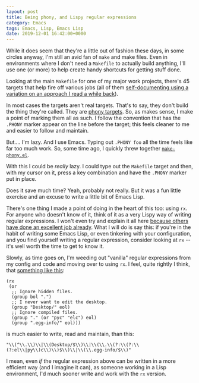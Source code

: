 ```yaml
---
layout: post
title: Being phony, and Lispy regular expressions
category: Emacs
tags: Emacs, Lisp, Emacs Lisp
date: 2019-12-01 16:42:00+0000
---
```


While it does seem that they're a little out of fashion these days, in some
circles anyway, I'm still an avid fan of `make` and make files. Even in
environments where I don't need a `Makefile` to actually build anything,
I'll use one (or more) to help create handy shortcuts for getting stuff
done.

Looking at the main `Makefile` for one of my major work projects, there's 45
targets that help fire off various jobs (all of them [self-documenting using
a variation on an approach I read a while
back](https://marmelab.com/blog/2016/02/29/auto-documented-makefile.html)).

In most cases the targets aren't real targets. That's to say, they don't
build the thing they're called. They are [phony
targets](https://www.gnu.org/software/make/manual/html_node/Phony-Targets.html).
So, as makes sense, I make a point of marking them all as such. I follow the
convention that has the `.PHONY` marker appear on the line before the
target; this feels cleaner to me and easier to follow and maintain.

But.... I'm lazy. And I use Emacs. Typing out `.PHONY foo` all the time
feels like far too much work. So, some time ago, I quickly threw together
[`make-phony.el`](https://github.com/davep/make-phony.el).

With this I could be *really* lazy. I could type out the `Makefile` target
and then, with my cursor on it, press a key combination and have the
`.PHONY` marker put in place.

Does it save much time? Yeah, probably not really. But it was a fun little
exercise and an excuse to write a little bit of Emacs Lisp.

There's one thing I made a point of doing in the heart of this too: using
`rx`. For anyone who doesn't know of it, think of it as a very Lispy way of
writing regular expressions. I won't even try and explain it all here
[because others have done an excellent job
already](http://francismurillo.github.io/2017-03-30-Exploring-Emacs-rx-Macro/).
What I will do is say this: if you're in the habit of writing some Emacs
Lisp, or even tinkering with your configuration, and you find yourself
writing a regular expression, consider looking at `rx` -- it's well worth
the time to get to know it.

Slowly, as time goes on, I'm weeding out "vanilla" regular expressions from
my config and code and moving over to using `rx`. I feel, quite rightly I
think, that [something like
this](https://github.com/davep/.emacs.d/blob/b3185a1dbaa0a16f540465844b84c5e1c6a77180/init.d/packages/init-packages-melpa.el#L117-L126):

```elisp
(rx
 (or
  ;; Ignore hidden files.
  (group bol ".")
  ;; I never want to edit the desktop.
  (group "Desktop/" eol)
  ;; Ignore compiled files.
  (group "." (or "pyc" "elc") eol)
  (group ".egg-info/" eol)))
```

is much easier to write, read and maintain, than this:

```
"\\(^\\.\\)\\|\\(Desktop/$\\)\\|\\(\\.\\(?:\\(?:\\(?:el\\|py\\)c\\)\\)$\\)\\|\\(\\.egg-info/$\\)"
```

I mean, even *if* the regular expression above can be written in a more
efficient way (and I imagine it can), as someone working in a Lisp
environment, I'd much sooner write and work with the `rx` version.

[//]: # (2019-12-01-being-phony-and-lispy-regular-expressions.md ends here)

